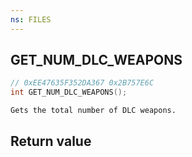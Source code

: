 ```yaml
---
ns: FILES
---
```

## GET_NUM_DLC_WEAPONS

```c
// 0xEE47635F352DA367 0x2B757E6C
int GET_NUM_DLC_WEAPONS();
```

```
Gets the total number of DLC weapons.  
```

## Return value
